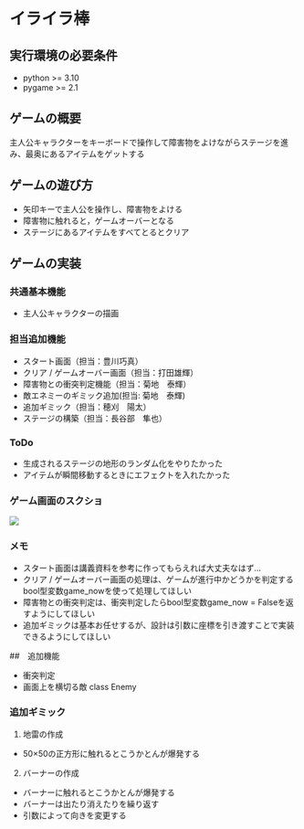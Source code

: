 # イライラ棒

## 実行環境の必要条件
* python >= 3.10
* pygame >= 2.1

## ゲームの概要
主人公キャラクターをキーボードで操作して障害物をよけながらステージを進み、最奥にあるアイテムをゲットする

## ゲームの遊び方
* 矢印キーで主人公を操作し、障害物をよける
* 障害物に触れると，ゲームオーバーとなる
* ステージにあるアイテムをすべてとるとクリア

## ゲームの実装
### 共通基本機能
* 主人公キャラクターの描画

### 担当追加機能
* スタート画面（担当：豊川巧真）
* クリア / ゲームオーバー画面（担当：打田雄輝）
* 障害物との衝突判定機能（担当：菊地　泰輝）
* 敵エネミーのギミック追加(担当: 菊地　泰輝)
* 追加ギミック（担当：穂刈　陽太）
* ステージの構築（担当：長谷部　隼也）

### ToDo
- 生成されるステージの地形のランダム化をやりたかった
- アイテムが瞬間移動するときにエフェクトを入れたかった

### ゲーム画面のスクショ
![](fig/gamen1.png)

### メモ
* スタート画面は講義資料を参考に作ってもらえれば大丈夫なはず...
* クリア / ゲームオーバー画面の処理は、ゲームが進行中かどうかを判定するbool型変数game_nowを使って処理してほしい
* 障害物との衝突判定は、衝突判定したらbool型変数game_now = Falseを返すようにしてほしい
* 追加ギミックは基本お任せするが、設計は引数に座標を引き渡すことで実装できるようにしてほしい

##　追加機能
* 衝突判定
* 画面上を横切る敵 class Enemy
### 追加ギミック
1. 地雷の作成
* 50×50の正方形に触れるとこうかとんが爆発する
2. バーナーの作成
* バーナーに触れるとこうかとんが爆発する
* バーナーは出たり消えたりを繰り返す
* 引数によって向きを変更する
